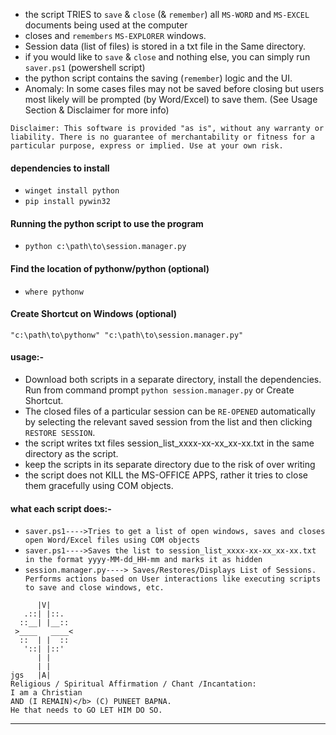 + the script TRIES to `save` & `close` (& `remember`) all `MS-WORD` and `MS-EXCEL` documents being used at the computer
+ closes and `remembers` `MS-EXPLORER` windows.
+ Session data (list of files) is stored in a txt file in the Same directory.
+ if you would like to `save` & `close` and nothing else, you can simply run `saver.ps1` (powershell script)
+ the python script contains the saving (`remember`) logic and the UI.
+ Anomaly: In some cases files may not be saved before closing but users most likely will be prompted (by Word/Excel) to save them. (See Usage Section & Disclaimer for more info)

`Disclaimer: This software is provided "as is", without any warranty or liability. There is no guarantee of merchantability or fitness for a particular purpose, express or implied. Use at your own risk.`

#### dependencies to install
+ `winget install python`
+ `pip install pywin32`

#### Running the python script to use the program
+ `python c:\path\to\session.manager.py`


#### Find the location of pythonw/python (optional)
+ `where pythonw`
#### Create Shortcut on Windows (optional)
`"c:\path\to\pythonw" "c:\path\to\session.manager.py"`

#### usage:-
+ Download both scripts in a separate directory, install the dependencies. Run from command prompt `python session.manager.py` or Create Shortcut.
+ The closed files of a particular session can be `RE-OPENED` automatically by selecting the relevant saved session from the list and then clicking `RESTORE SESSION`.
+ the script writes txt files session_list_xxxx-xx-xx_xx-xx.txt in the same directory as the script.
+ keep the scripts in its separate directory due to the risk of over writing
+ the script does not KILL the MS-OFFICE APPS, rather it tries to close them gracefully using COM objects.

#### what each script does:-
+ `saver.ps1---->Tries to get a list of open windows, saves and closes open Word/Excel files using COM objects`
+ `saver.ps1---->Saves the list to session_list_xxxx-xx-xx_xx-xx.txt in the format yyyy-MM-dd_HH-mm and marks it as hidden`
+ `session.manager.py----> Saves/Restores/Displays List of Sessions. Performs actions based on User interactions like executing scripts to save and close windows, etc.`

```
      |V|
   .::| |::.
  ::__| |__::
 >____   ____<
  ::  | |  ::
   '::| |::'
      | |
      | |
jgs   |A|
Religious / Spiritual Affirmation / Chant /Incantation:
I am a Christian
AND (I REMAIN)</b> (C) PUNEET BAPNA.
He that needs to GO LET HIM DO SO.
```
------
